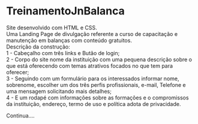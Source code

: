 # TreinamentoJnBalanca
Site desenvolvido com HTML e CSS.<br>
Uma Landing Page de divulgação referente a curso de capacitação e manutenção em balanças com conteúdo gratuitos.<br>
Descrição da construção:<br>
1 - Cabeçalho com três links e Butão de login;<br>
2 - Corpo do site nome da instituição com uma pequena descrição sobre o que está oferecendo com temas atrativos focados no que tem para oferecer;<br>
3 - Seguindo com um formulário para os interessados informar nome, sobrenome, escolher um dos três perfis profissionais, e-mail, Telefone e uma mensagem solicitando mais detalhes;<br>
4 - E um rodapé com informações sobre as formações e o compromissos da instituição, endereço, termo de uso e política adota de privacidade.

Continua....

